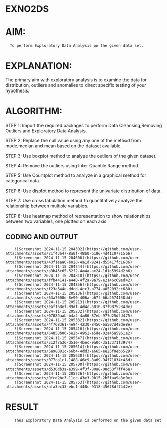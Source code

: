 # EXNO2DS
# AIM:
      To perform Exploratory Data Analysis on the given data set.
      
# EXPLANATION:
  The primary aim with exploratory analysis is to examine the data for distribution, outliers and anomalies to direct specific testing of your hypothesis.
  
# ALGORITHM:
STEP 1: Import the required packages to perform Data Cleansing,Removing Outliers and Exploratory Data Analysis.

STEP 2: Replace the null value using any one of the method from mode,median and mean based on the dataset available.

STEP 3: Use boxplot method to analyze the outliers of the given dataset.

STEP 4: Remove the outliers using Inter Quantile Range method.

STEP 5: Use Countplot method to analyze in a graphical method for categorical data.

STEP 6: Use displot method to represent the univariate distribution of data.

STEP 7: Use cross tabulation method to quantitatively analyze the relationship between multiple variables.

STEP 8: Use heatmap method of representation to show relationships between two variables, one plotted on each axis.

## CODING AND OUTPUT
        ![Screenshot 2024-11-15 204302](https://github.com/user-attachments/assets/71f43647-8a0f-48b0-b186-4d41c07715b6)
        ![Screenshot 2024-11-15 204600](https://github.com/user-attachments/assets/43f1eaa0-b028-4a1d-9241-d55417fc1636)
        ![Screenshot 2024-11-15 204744](https://github.com/user-attachments/assets/a3b45c65-52f2-4a4a-ae24-1d1e5994d2b6)
        ![Screenshot 2024-11-15 204818](https://github.com/user-attachments/assets/ffb44141-a440-4f2a-9a79-e2146c69ed42)
        ![Screenshot 2024-11-15 204856](https://github.com/user-attachments/assets/f23a344e-ddcd-4cc3-b774-a052092cc630)
        ![Screenshot 2024-11-15 205136](https://github.com/user-attachments/assets/63a7608d-8e90-406a-b67f-66a2574138dd)
        ![Screenshot 2024-11-15 205213](https://github.com/user-attachments/assets/eaf1b8ef-d9df-4d4c-a810-87f9875234de)
        ![Screenshot 2024-11-15 205232](https://github.com/user-attachments/assets/07089aab-b4a4-4a86-87eb-977d25d2d475)
        ![Screenshot 2024-11-15 205332](https://github.com/user-attachments/assets/4f768361-4e94-4230-8456-6a507d48de8e)
        ![Screenshot 2024-11-15 205416](https://github.com/user-attachments/assets/64858b06-5e2b-4952-a5de-02a45a5961e2)
        ![Screenshot 2024-11-15 205547](https://github.com/user-attachments/assets/512f7a36-d51e-4bec-9a0c-3a13371f3974)
        ![Screenshot 2024-11-15 205614](https://github.com/user-attachments/assets/5a98081c-66b4-4dd3-a665-ee25f8eb6529)
        ![Screenshot 2024-11-15 205630](https://github.com/user-attachments/assets/077ca1c1-1488-46c9-8a69-94f71034c46d)
        ![Screenshot 2024-11-15 205700](https://github.com/user-attachments/assets/d530db3a-a399-4f3f-80a8-08d53f7ff46a)
        ![Screenshot 2024-11-15 205726](https://github.com/user-attachments/assets/0fcd2bc3-11cc-43e3-9b15-2b5faa9e8e0e)
        ![Screenshot 2024-11-15 205753](https://github.com/user-attachments/assets/afa3ec33-ebc1-448c-9318-45678df7442e)

















# RESULT
        Thus Exploratory Data Analysis is performed on the given data set
